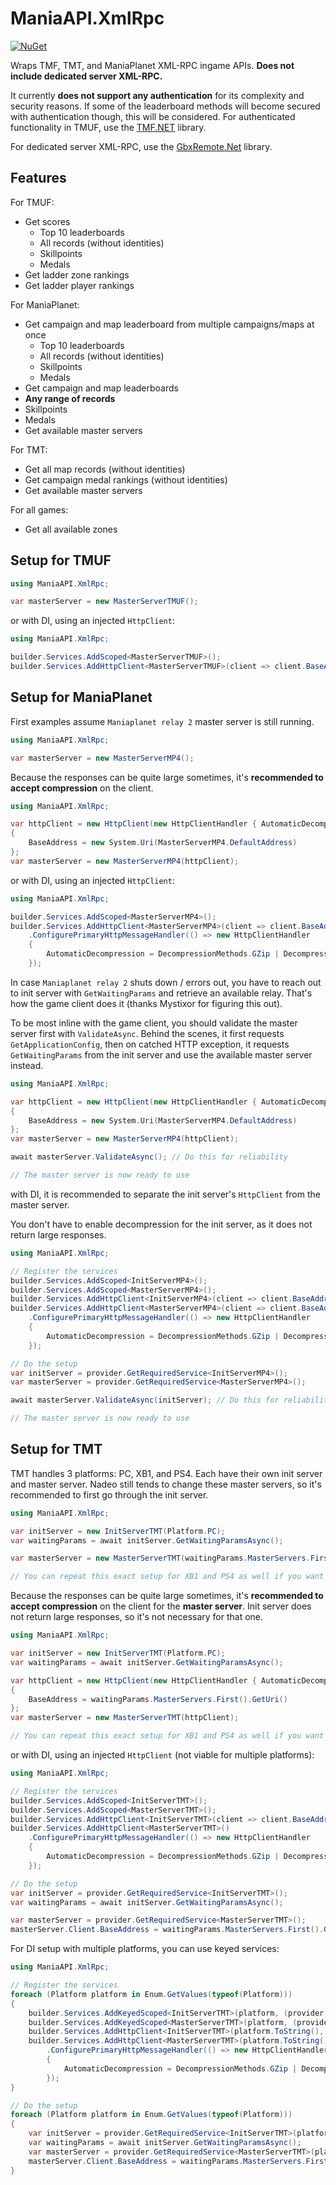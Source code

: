 # ManiaAPI.XmlRpc

[![NuGet](https://img.shields.io/nuget/vpre/ManiaAPI.XmlRpc?style=for-the-badge&logo=nuget)](https://www.nuget.org/packages/ManiaAPI.XmlRpc/)

Wraps TMF, TMT, and ManiaPlanet XML-RPC ingame APIs. **Does not include dedicated server XML-RPC.**

It currently **does not support any authentication** for its complexity and security reasons. If some of the leaderboard methods will become secured with authentication though, this will be considered. For authenticated functionality in TMUF, use the [TMF.NET](https://github.com/Laiteux/TMF.NET) library.

For dedicated server XML-RPC, use the [GbxRemote.Net](https://github.com/EvoEsports/GbxRemote.Net) library.

## Features

For TMUF:

- Get scores
  - Top 10 leaderboards
  - All records (without identities)
  - Skillpoints
  - Medals
- Get ladder zone rankings
- Get ladder player rankings

For ManiaPlanet:

- Get campaign and map leaderboard from multiple campaigns/maps at once
  - Top 10 leaderboards
  - All records (without identities)
  - Skillpoints
  - Medals
- Get campaign and map leaderboards
 - **Any range of records**
 - Skillpoints
 - Medals
- Get available master servers

For TMT:

- Get all map records (without identities)
- Get campaign medal rankings (without identities)
- Get available master servers

For all games:

- Get all available zones

## Setup for TMUF

```cs
using ManiaAPI.XmlRpc;

var masterServer = new MasterServerTMUF();
```

or with DI, using an injected `HttpClient`:

```cs
using ManiaAPI.XmlRpc;

builder.Services.AddScoped<MasterServerTMUF>();
builder.Services.AddHttpClient<MasterServerTMUF>(client => client.BaseAddress = new(MasterServerTMUF.DefaultAddress));
```

## Setup for ManiaPlanet

First examples assume `Maniaplanet relay 2` master server is still running.

```cs
using ManiaAPI.XmlRpc;

var masterServer = new MasterServerMP4();
```

Because the responses can be quite large sometimes, it's **recommended to accept compression** on the client.

```cs
using ManiaAPI.XmlRpc;

var httpClient = new HttpClient(new HttpClientHandler { AutomaticDecompression = DecompressionMethods.GZip | DecompressionMethods.Deflate })
{
    BaseAddress = new System.Uri(MasterServerMP4.DefaultAddress)
};
var masterServer = new MasterServerMP4(httpClient);
```

or with DI, using an injected `HttpClient`:

```cs
using ManiaAPI.XmlRpc;

builder.Services.AddScoped<MasterServerMP4>();
builder.Services.AddHttpClient<MasterServerMP4>(client => client.BaseAddress = new Uri(MasterServerMP4.DefaultAddress))
    .ConfigurePrimaryHttpMessageHandler(() => new HttpClientHandler
    {
        AutomaticDecompression = DecompressionMethods.GZip | DecompressionMethods.Deflate
    });
```

In case `Maniaplanet relay 2` shuts down / errors out, you have to reach out to init server with `GetWaitingParams` and retrieve an available relay. That's how the game client does it (thanks Mystixor for figuring this out).

To be most inline with the game client, you should validate the master server first with `ValidateAsync`. Behind the scenes, it first requests `GetApplicationConfig`, then on catched HTTP exception, it requests `GetWaitingParams` from the init server and use the available master server instead.

```cs
using ManiaAPI.XmlRpc;

var httpClient = new HttpClient(new HttpClientHandler { AutomaticDecompression = DecompressionMethods.GZip | DecompressionMethods.Deflate })
{
    BaseAddress = new System.Uri(MasterServerMP4.DefaultAddress)
};
var masterServer = new MasterServerMP4(httpClient);

await masterServer.ValidateAsync(); // Do this for reliability

// The master server is now ready to use
```

with DI, it is recommended to separate the init server's `HttpClient` from the master server.

You don't have to enable decompression for the init server, as it does not return large responses.

```cs
using ManiaAPI.XmlRpc;

// Register the services
builder.Services.AddScoped<InitServerMP4>();
builder.Services.AddScoped<MasterServerMP4>();
builder.Services.AddHttpClient<InitServerMP4>(client => client.BaseAddress = new Uri(InitServerMP4.DefaultAddress));
builder.Services.AddHttpClient<MasterServerMP4>(client => client.BaseAddress = new Uri(MasterServerMP4.DefaultAddress))
    .ConfigurePrimaryHttpMessageHandler(() => new HttpClientHandler
    {
        AutomaticDecompression = DecompressionMethods.GZip | DecompressionMethods.Deflate
    });

// Do the setup
var initServer = provider.GetRequiredService<InitServerMP4>();
var masterServer = provider.GetRequiredService<MasterServerMP4>();

await masterServer.ValidateAsync(initServer); // Do this for reliability

// The master server is now ready to use
```

## Setup for TMT

TMT handles 3 platforms: PC, XB1, and PS4. Each have their own init server and master server. Nadeo still tends to change these master servers, so it's recommended to first go through the init server.

```cs
using ManiaAPI.XmlRpc;

var initServer = new InitServerTMT(Platform.PC);
var waitingParams = await initServer.GetWaitingParamsAsync();

var masterServer = new MasterServerTMT(waitingParams.MasterServers.First());

// You can repeat this exact setup for XB1 and PS4 as well if you want to work with those platforms, with something like Dictionary<Platform, MasterServerTMT> ...
```

Because the responses can be quite large sometimes, it's **recommended to accept compression** on the client for the **master server**. Init server does not return large responses, so it's not necessary for that one.

```cs
using ManiaAPI.XmlRpc;

var initServer = new InitServerTMT(Platform.PC);
var waitingParams = await initServer.GetWaitingParamsAsync();

var httpClient = new HttpClient(new HttpClientHandler { AutomaticDecompression = DecompressionMethods.GZip | DecompressionMethods.Deflate })
{
    BaseAddress = waitingParams.MasterServers.First().GetUri()
};
var masterServer = new MasterServerTMT(httpClient);

// You can repeat this exact setup for XB1 and PS4 as well if you want to work with those platforms, with something like Dictionary<Platform, MasterServerTMT> ...
```

or with DI, using an injected `HttpClient` (not viable for multiple platforms):

```cs
using ManiaAPI.XmlRpc;

// Register the services
builder.Services.AddScoped<InitServerTMT>();
builder.Services.AddScoped<MasterServerTMT>();
builder.Services.AddHttpClient<InitServerTMT>(client => client.BaseAddress = new Uri(InitServerTMT.GetDefaultAddress(Platform.PC)));
builder.Services.AddHttpClient<MasterServerTMT>()
    .ConfigurePrimaryHttpMessageHandler(() => new HttpClientHandler
    {
        AutomaticDecompression = DecompressionMethods.GZip | DecompressionMethods.Deflate
    });

// Do the setup
var initServer = provider.GetRequiredService<InitServerTMT>();
var waitingParams = await initServer.GetWaitingParamsAsync();

var masterServer = provider.GetRequiredService<MasterServerTMT>();
masterServer.Client.BaseAddress = waitingParams.MasterServers.First().GetUri();
```

For DI setup with multiple platforms, you can use keyed services:

```cs
using ManiaAPI.XmlRpc;

// Register the services
foreach (Platform platform in Enum.GetValues(typeof(Platform)))
{
    builder.Services.AddKeyedScoped<InitServerTMT>(platform, (provider, key) => new InitServerTMT(provider.GetRequiredService<IHttpClientFactory>().CreateClient(platform.ToString())));
    builder.Services.AddKeyedScoped<MasterServerTMT>(platform, (provider, key) => new MasterServerTMT(provider.GetRequiredService<IHttpClientFactory>().CreateClient(platform.ToString())));
    builder.Services.AddHttpClient<InitServerTMT>(platform.ToString(), client => client.BaseAddress = new Uri(InitServerTMT.GetDefaultAddress(platform)));
    builder.Services.AddHttpClient<MasterServerTMT>(platform.ToString())
        .ConfigurePrimaryHttpMessageHandler(() => new HttpClientHandler
        {
            AutomaticDecompression = DecompressionMethods.GZip | DecompressionMethods.Deflate
        });
}

// Do the setup
foreach (Platform platform in Enum.GetValues(typeof(Platform)))
{
    var initServer = provider.GetRequiredService<InitServerTMT>(platform);
    var waitingParams = await initServer.GetWaitingParamsAsync();
    var masterServer = provider.GetRequiredService<MasterServerTMT>(platform);
    masterServer.Client.BaseAddress = waitingParams.MasterServers.First().GetUri();
}
```